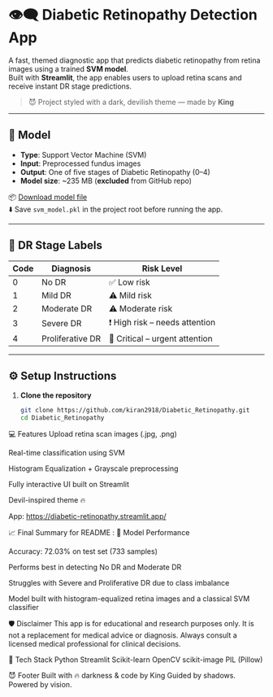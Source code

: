 # 👁️‍🗨️ Diabetic Retinopathy Detection App

A fast, themed diagnostic app that predicts diabetic retinopathy from retina images using a trained **SVM model**.  
Built with **Streamlit**, the app enables users to upload retina scans and receive instant DR stage predictions.

> 😈 Project styled with a dark, devilish theme — made by **King**

---

## 🧠 Model

- **Type**: Support Vector Machine (SVM)
- **Input**: Preprocessed fundus images
- **Output**: One of five stages of Diabetic Retinopathy (0–4)
- **Model size**: ~235 MB (**excluded** from GitHub repo)

📦 [Download model file](https://drive.google.com/file/d/1ULij3MiZPSWJ-EZaClFBtHZAmjOL_eIk/view?usp=sharing)  
⬇️ Save `svm_model.pkl` in the project root before running the app.

---

## 🧪 DR Stage Labels

| Code | Diagnosis           | Risk Level                     |
|------|---------------------|--------------------------------|
| 0    | No DR               | ✅ Low risk                     |
| 1    | Mild DR             | ⚠️ Mild risk                    |
| 2    | Moderate DR         | ⚠️ Moderate risk                |
| 3    | Severe DR           | ❗ High risk – needs attention  |
| 4    | Proliferative DR    | 🚨 Critical – urgent attention  |

---

## ⚙️ Setup Instructions

1. **Clone the repository**
   ```bash
   git clone https://github.com/kiran2918/Diabetic_Retinopathy.git
   cd Diabetic_Retinopathy
💻 Features
Upload retina scan images (.jpg, .png)

Real-time classification using SVM

Histogram Equalization + Grayscale preprocessing

Fully interactive UI built on Streamlit

Devil-inspired theme 🔥



App:
https://diabetic-retinopathy.streamlit.app/





📈 Final Summary for README :
🧪 Model Performance

Accuracy: 72.03% on test set (733 samples)

Performs best in detecting No DR and Moderate DR

Struggles with Severe and Proliferative DR due to class imbalance

Model built with histogram-equalized retina images and a classical SVM classifier




🛡️ Disclaimer
This app is for educational and research purposes only.
It is not a replacement for medical advice or diagnosis.
Always consult a licensed medical professional for clinical decisions.




🧾 Tech Stack
Python
Streamlit
Scikit-learn
OpenCV
scikit-image
PIL (Pillow)



😈 Footer
Built with 🔥 darkness & code by King
Guided by shadows. Powered by vision.

